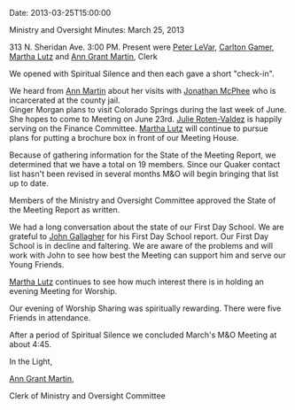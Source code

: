 Date: 2013-03-25T15:00:00

[AnnMartin]: /Friends/AnnMartin
[CarltonGamer]: /Friends/CarltonGamer
[JohnGallagher]: /Friends/JohnGallagher
[JulieRoten-Valdez]: /Friends/JulieRoten-Valdez
[PeterLeVar]: /Friends/PeterLeVar
[MarthaLutz]: /Friends/MarthaLutz
[JonathanMcPhee]: /Friends/JonathanMcPhee

Ministry and Oversight Minutes: March 25, 2013

313 N. Sheridan Ave. 3:00 PM. Present were [Peter LeVar][PeterLeVar], 
[Carlton Gamer][CarltonGamer], [Martha Lutz][MarthaLutz] and 
[Ann Grant Martin][AnnMartin], Clerk

We opened with Spiritual Silence and then each gave a short "check-in".

We heard from [Ann Martin][AnnMartin] about her visits with 
[Jonathan McPhee][JonathanMcPhee] who is incarcerated at the county jail.  
Ginger Morgan plans to visit Colorado Springs during the last week of June. 
She hopes to come to Meeting on June 23rd. [Julie Roten-Valdez][JulieRoten-Valdez] 
is happily serving on the Finance Committee. [Martha Lutz][MarthaLutz] will 
continue to pursue plans for putting a brochure box in front of our Meeting House.

Because of gathering information for the State of the Meeting Report, we determined 
that we have a total on 19 members. Since our Quaker contact list hasn't been 
revised in several months M&O will begin bringing that list up to date.

Members of the Ministry and Oversight Committee approved the State of the Meeting 
Report as written. 

We had a long conversation about the state of our First Day School. We are 
grateful to [John Gallagher][JohnGallagher] for his First Day School report. Our 
First Day School is in decline and faltering. We are aware of the problems and 
will work with John to see how best the Meeting can support him and serve our Young Friends.

[Martha Lutz][MarthaLutz] continues to see how much interest there is in holding an 
evening Meeting for Worship.

Our evening of Worship Sharing was spiritually rewarding. There were five Friends in 
attendance.

After a period of Spiritual Silence we concluded March's M&O Meeting at about 
4:45.

In the Light,       

[Ann Grant Martin][AnnMartin], 

Clerk of Ministry and Oversight Committee

